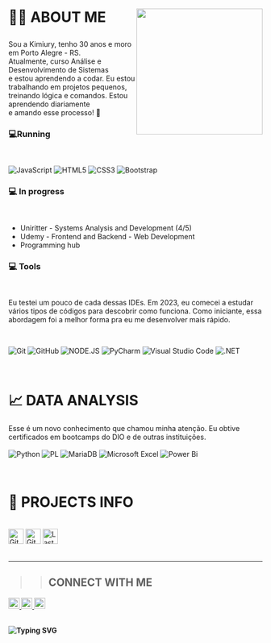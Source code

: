 <h1>
        
<img align="right" src="https://github.com/KimiuryAlves/KimiuryAlves/assets/163214869/97b10194-9bd4-41cc-a807-cab8674feaa2"  width="250px"/>

👩‍💻 ABOUT ME      

</h1> 

Sou a Kimiury, tenho 30 anos e moro em Porto Alegre - RS. <br> 
Atualmente, curso Análise e Desenvolvimento de Sistemas <br>
e estou aprendendo a codar. Eu estou trabalhando em projetos pequenos, <br>
treinando lógica e comandos.
Estou aprendendo diariamente <br>
e amando esse processo! 💜
<br>

<h3> 💻Running</h3>
<br>

![JavaScript](https://img.shields.io/badge/javascript-%23323330.svg?style=for-the-badge&logo=javascript&logoColor=%23F7DF10&labelColor=black&color=black)
![HTML5](https://img.shields.io/badge/HTML5-E34F26?style=for-the-badge&logo=html5&logoColor=white&labelColor=black&color=black) 
![CSS3](https://img.shields.io/badge/CSS3-1572B6?style=for-the-badge&logo=css3&logoColor=white&labelColor=black&color=black)
![Bootstrap](https://img.shields.io/badge/-bootstrap-0D1117?style=for-the-badge&logo=bootstrap&labelColor=0D1117&color=black)



<h3> 💻 In progress </h3> <br>

- Uniritter - Systems Analysis and Development (4/5) <br>
- Udemy - Frontend and Backend - Web Development  <br>
- Programming hub 

<h3> 💻 Tools </h3> <br>

Eu testei um pouco de cada dessas IDEs.
Em 2023, eu comecei a estudar vários tipos de códigos para descobrir como funciona. 
Como iniciante, essa abordagem foi a melhor forma pra eu me desenvolver mais rápido.

<br>

![Git](https://img.shields.io/badge/GIT-E44C30?style=for-the-badge&logo=git&logoColor=white&color=black)
![GitHub](https://img.shields.io/badge/github-%23121011.svg?style=for-the-badge&logo=github&logoColor=white&color=black)
![NODE.JS](https://img.shields.io/badge/Node.js-43853D?logo=node.js&logoColor=white&style=for-the-badge&color=black) 
![PyCharm](https://img.shields.io/badge/pycharm-143?style=for-the-badge&logo=pycharm&logoColor=black&color=black&labelColor=green)
![Visual Studio Code](https://img.shields.io/badge/Visual%20Studio%20Code-0078d7.svg?style=for-the-badge&logo=visual-studio-code&logoColor=white&color=black)
![.NET](https://img.shields.io/badge/.NET-5C2D91?logo=.net&logoColor=white&style=for-the-badge&color=black)

<br>
<h1> 
📈 DATA ANALYSIS     
</h1>

Esse é um novo conhecimento que chamou minha atenção. Eu obtive certificados em bootcamps do DIO e de outras instituições. <br>
<br>
![Python](https://img.shields.io/badge/python-3670A0?style=for-the-badge&logo=python&logoColor=ffdd54&labelColor=black)
![PL](https://img.shields.io/badge/SQL-FFFFFF?style=for-the-badge&logo=oracle&logoColor=FF0000&labelColor=black&color=FF0000)
![MariaDB](https://img.shields.io/badge/MariaDB-003545?style=for-the-badge&logo=mariadb&logoColor=white&labelColor=black)
![Microsoft Excel](https://img.shields.io/badge/Microsoft_Excel-217346?style=for-the-badge&logo=microsoft-excel&logoColor=white&labelColor=black)
![Power Bi](https://img.shields.io/badge/power_bi-F2C811?style=for-the-badge&logo=powerbi&logoColor=black&labelColor=black)
<br>

<br>

<h1> 🚧 PROJECTS INFO  </h1> <br>

<div>
<img alt="GitHub forks" src="https://img.shields.io/github/forks/kimiuryalves/kimiuryalves?color=FFC01E&logo=github&style=for-the-badge&logoColor=181717&labelColor=black" height="30px">
<img alt="GitHub Repo stars" src="https://img.shields.io/github/stars/kimiuryalves/kimiuryalves?color=FFC01E&logo=github&style=for-the-badge&logoColor=181717&labelColor=black" height="30px">
<img alt="Last commit" src="https://img.shields.io/github/last-commit/kimiuryalves/kimiuryalves?color=FFC01E&logo=git&logoColor&style=for-the-badge&labelColor=black" height="30px">

</div>

<br>

--------------------------------------------------------------------

>> <h2> <b> CONNECT WITH ME  <b> </h2>
    
    
<a href="https://github.com/kimiuryalves">
<img alt="Link to my GitHub" src="https://img.shields.io/github/followers/kimiuryalvespinto?style=for-the-badge&color=181717&logo=github&logoColor=181717&label=@kimiuryalves" height="22px">
</a>  
<a href="https://linkedin.com/in/carol42">
    <img alt="link to my LinkedIn" src="https://img.shields.io/static/v1?label&message=/in/kimiuryalvespinto&color=0A66C2&style=for-the-badge&logo=linkedin" height="22px" />
</a> 
<a href="mailto:carol42.helo@gmail.com">
    <img alt="link to send me an email" src="https://img.shields.io/static/v1?label&message=kimiury.alvesp95@gmail.com&color=whitesmoke&style=for-the-badge&logo=gmail" height="22px" />
</a> 
</br> <br>

![Typing SVG](https://readme-typing-svg.herokuapp.com?font=Sedan+SC&size=60&duration=1500&pause=1000&color=FFFFFF&background=000000&center=true&random=false&width=1100&height=100&lines=thank+you+for+visiting+me!)

